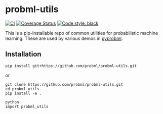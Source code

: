 # probml-utils

[![CI](https://github.com/probml/probml-utils/workflows/CI/badge.svg?branch=main)](https://github.com/probml/probml-utils/actions?query=workflow%3ACI)
[![Coverage Status](https://coveralls.io/repos/github/probml/probml-utils/badge.svg?branch=main)](https://coveralls.io/github/probml/probml-utils?branch=main)
[![Code style: black](https://img.shields.io/badge/code%20style-black-000000.svg)](https://github.com/psf/black)

This is a pip-installable repo of common utilities for probabilistic machine learning.
These are used by various demos in [pyprobml](https://github.com/probml/pyprobml).

## Installation

```
pip install git+https://github.com/probml/probml-utils.git
```
or
```
git clone https://github.com/probml/probml-utils.git
cd probml-utils
pip install -e .

python
import probml_utils
```

